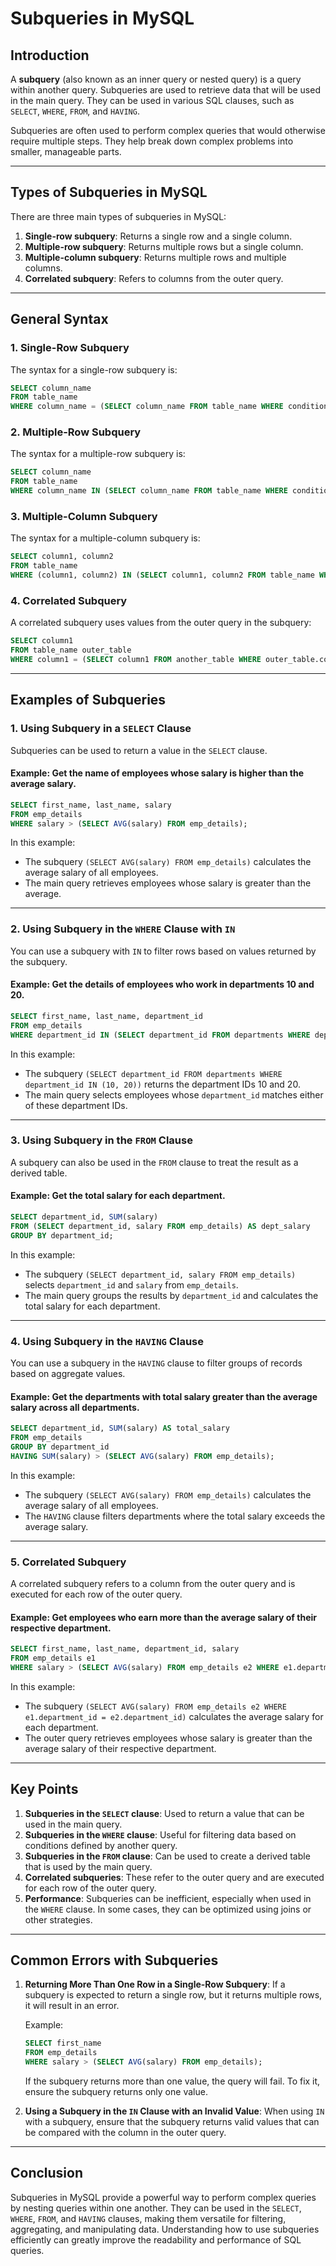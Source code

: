 # Subqueries in MySQL

## Introduction

A **subquery** (also known as an inner query or nested query) is a query within another query. Subqueries are used to retrieve data that will be used in the main query. They can be used in various SQL clauses, such as `SELECT`, `WHERE`, `FROM`, and `HAVING`.

Subqueries are often used to perform complex queries that would otherwise require multiple steps. They help break down complex problems into smaller, manageable parts.

---

## Types of Subqueries in MySQL

There are three main types of subqueries in MySQL:
1. **Single-row subquery**: Returns a single row and a single column.
2. **Multiple-row subquery**: Returns multiple rows but a single column.
3. **Multiple-column subquery**: Returns multiple rows and multiple columns.
4. **Correlated subquery**: Refers to columns from the outer query.

---

## General Syntax

### 1. Single-Row Subquery
The syntax for a single-row subquery is:

```sql
SELECT column_name
FROM table_name
WHERE column_name = (SELECT column_name FROM table_name WHERE condition);
```

### 2. Multiple-Row Subquery
The syntax for a multiple-row subquery is:

```sql
SELECT column_name
FROM table_name
WHERE column_name IN (SELECT column_name FROM table_name WHERE condition);
```

### 3. Multiple-Column Subquery
The syntax for a multiple-column subquery is:

```sql
SELECT column1, column2
FROM table_name
WHERE (column1, column2) IN (SELECT column1, column2 FROM table_name WHERE condition);
```

### 4. Correlated Subquery
A correlated subquery uses values from the outer query in the subquery:

```sql
SELECT column1
FROM table_name outer_table
WHERE column1 = (SELECT column1 FROM another_table WHERE outer_table.column_name = another_table.column_name);
```

---

## Examples of Subqueries

### 1. Using Subquery in a `SELECT` Clause
Subqueries can be used to return a value in the `SELECT` clause.

#### Example: Get the name of employees whose salary is higher than the average salary.

```sql
SELECT first_name, last_name, salary
FROM emp_details
WHERE salary > (SELECT AVG(salary) FROM emp_details);
```

In this example:
- The subquery `(SELECT AVG(salary) FROM emp_details)` calculates the average salary of all employees.
- The main query retrieves employees whose salary is greater than the average.

---

### 2. Using Subquery in the `WHERE` Clause with `IN`
You can use a subquery with `IN` to filter rows based on values returned by the subquery.

#### Example: Get the details of employees who work in departments 10 and 20.

```sql
SELECT first_name, last_name, department_id
FROM emp_details
WHERE department_id IN (SELECT department_id FROM departments WHERE department_id IN (10, 20));
```

In this example:
- The subquery `(SELECT department_id FROM departments WHERE department_id IN (10, 20))` returns the department IDs 10 and 20.
- The main query selects employees whose `department_id` matches either of these department IDs.

---

### 3. Using Subquery in the `FROM` Clause
A subquery can also be used in the `FROM` clause to treat the result as a derived table.

#### Example: Get the total salary for each department.

```sql
SELECT department_id, SUM(salary)
FROM (SELECT department_id, salary FROM emp_details) AS dept_salary
GROUP BY department_id;
```

In this example:
- The subquery `(SELECT department_id, salary FROM emp_details)` selects `department_id` and `salary` from `emp_details`.
- The main query groups the results by `department_id` and calculates the total salary for each department.

---

### 4. Using Subquery in the `HAVING` Clause
You can use a subquery in the `HAVING` clause to filter groups of records based on aggregate values.

#### Example: Get the departments with total salary greater than the average salary across all departments.

```sql
SELECT department_id, SUM(salary) AS total_salary
FROM emp_details
GROUP BY department_id
HAVING SUM(salary) > (SELECT AVG(salary) FROM emp_details);
```

In this example:
- The subquery `(SELECT AVG(salary) FROM emp_details)` calculates the average salary of all employees.
- The `HAVING` clause filters departments where the total salary exceeds the average salary.

---

### 5. Correlated Subquery
A correlated subquery refers to a column from the outer query and is executed for each row of the outer query.

#### Example: Get employees who earn more than the average salary of their respective department.

```sql
SELECT first_name, last_name, department_id, salary
FROM emp_details e1
WHERE salary > (SELECT AVG(salary) FROM emp_details e2 WHERE e1.department_id = e2.department_id);
```

In this example:
- The subquery `(SELECT AVG(salary) FROM emp_details e2 WHERE e1.department_id = e2.department_id)` calculates the average salary for each department.
- The outer query retrieves employees whose salary is greater than the average salary of their respective department.

---

## Key Points

1. **Subqueries in the `SELECT` clause**: Used to return a value that can be used in the main query.
2. **Subqueries in the `WHERE` clause**: Useful for filtering data based on conditions defined by another query.
3. **Subqueries in the `FROM` clause**: Can be used to create a derived table that is used by the main query.
4. **Correlated subqueries**: These refer to the outer query and are executed for each row of the outer query.
5. **Performance**: Subqueries can be inefficient, especially when used in the `WHERE` clause. In some cases, they can be optimized using joins or other strategies.

---

## Common Errors with Subqueries

1. **Returning More Than One Row in a Single-Row Subquery**:
   If a subquery is expected to return a single row, but it returns multiple rows, it will result in an error.
   
   Example:
   ```sql
   SELECT first_name
   FROM emp_details
   WHERE salary > (SELECT AVG(salary) FROM emp_details);
   ```
   If the subquery returns more than one value, the query will fail. To fix it, ensure the subquery returns only one value.

2. **Using a Subquery in the `IN` Clause with an Invalid Value**:
   When using `IN` with a subquery, ensure that the subquery returns valid values that can be compared with the column in the outer query.

---

## Conclusion

Subqueries in MySQL provide a powerful way to perform complex queries by nesting queries within one another. They can be used in the `SELECT`, `WHERE`, `FROM`, and `HAVING` clauses, making them versatile for filtering, aggregating, and manipulating data. Understanding how to use subqueries efficiently can greatly improve the readability and performance of SQL queries.
